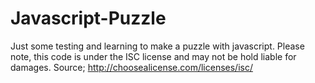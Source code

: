 # Javascript-Puzzle
Just some testing and learning to make a puzzle with javascript. Please note, this code is under the ISC license and may not be hold liable for damages. Source; http://choosealicense.com/licenses/isc/
